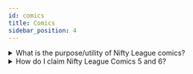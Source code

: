 ```yaml
---
id: comics
title: Comics
sidebar_position: 4
---
```


<details><summary>What is the purpose/utility of Nifty League comics?</summary><br/>

Each comic can be burned for in-game wearables that will increase your NFTL multiplier. Each comic corresponds with a specific wearable that will earn NFTL at different rates based on the rarity of the comic. A full set of comics, 1-6, can also be exchanged for a mystery item. Alternatively, you can always choose to hold on to your comics after the burning window — you never know what Satoshi has up his sleeve!

Read more about [Nifty League Comics](/docs/overview/comics/overview).

</details>

<details><summary>How do I claim Nifty League Comics 5 and 6?</summary><br/>

Comics 5 and 6 are not yet claimable. Once they are available to claim, you may claim your Comics on our website by navigating to your [Profile](https://app.niftyleague.com/profile) and selecting Comics.

The snapshot for Comics 5 and 6 was taken at [Ethereum Block 14115835](https://etherscan.io/block/14115835). Each DEGEN held at the snapshot will receive a comic 5 claim. Each tribe set, and meta background, received a comic 6 claim. Legendary DEGENs held at the snapshot received a claim for two comic 6s.

Comics 1-4 were airdropped as minting promotions and are available on [OpenSea](https://opensea.io/collection/nifty-league-launch-comics). Please note - all other Nifty League Laucnh Comics Collecitons on OpenSea are fake/fraudulent!

Read more about [Nifty League Comics](/docs/overview/comics/overview).

</details>
